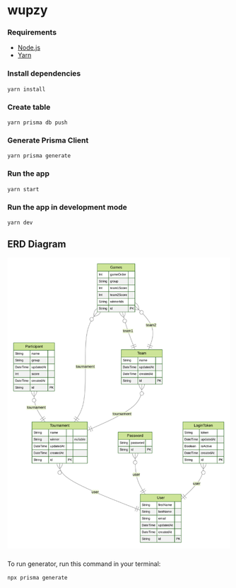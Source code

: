 # wupzy

### Requirements

  - [Node.js](https://nodejs.org/en/)
  - [Yarn](https://yarnpkg.com/)

### Install dependencies

    yarn install

### Create table

    yarn prisma db push

### Generate Prisma Client

    yarn prisma generate

### Run the app

    yarn start

### Run the app in development mode
  
    yarn dev


## ERD Diagram

![ER Diagram](./prisma/ERD.svg/)

###
  To run generator, run this command in your terminal:

    npx prisma generate


